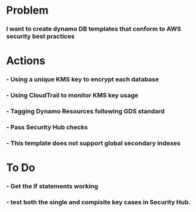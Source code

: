 # Problem 

### I want to create dynamo DB templates that conform to AWS security best practices

# Actions

### - Using a unique KMS key to encrypt each database

### - Using CloudTrail to monitor KMS key usage

### - Tagging Dynamo Resources following GDS standard

### - Pass Security Hub checks

### - This template does not support global secondary indexes

# To Do 

### - Get the If statements working

### - test both the single and compisite key cases in Security Hub.